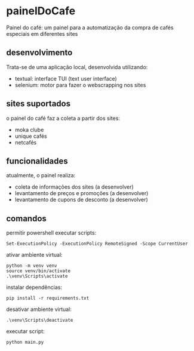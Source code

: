 # painelDoCafe
Painel do café: um painel para a automatização da compra de cafés especiais em diferentes sites

## desenvolvimento

Trata-se de uma aplicação local, desenvolvida utilizando:
- textual: interface TUI (text user interface)
- selenium: motor para fazer o webscrapping nos sites

## sites suportados

o painel do café faz a coleta a partir dos sites:
- moka clube
- unique cafés
- netcafés

## funcionalidades

atualmente, o painel realiza:

- coleta de informações dos sites (a desenvolver)
- levantamento de preços e promoções (a desenvolver)
- levantamento de cupons de desconto (a desenvolver)

## comandos

permitir powershell executar scripts:
```
Set-ExecutionPolicy -ExecutionPolicy RemoteSigned -Scope CurrentUser
```

ativar ambiente virtual:
```
python -m venv venv
source venv/bin/activate
.\venv\Scripts\activate
```

instalar dependências:
```
pip install -r requirements.txt
```
desativar ambiente virtual:
```
.\venv\Scripts\deactivate
```

executar script:
```
python main.py
```

